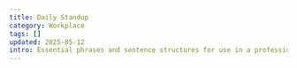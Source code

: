 ```yaml
---
title: Daily Standup
category: Workplace
tags: []
updated: 2025-05-12
intro: Essential phrases and sentence structures for use in a professional work environment.
---
```

